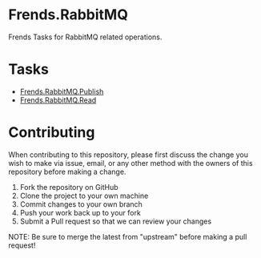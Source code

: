 # Frends.RabbitMQ

Frends Tasks for RabbitMQ related operations.

# Tasks

- [Frends.RabbitMQ.Publish](Frends.RabbitMQ.Publish/README.md)
- [Frends.RabbitMQ.Read](Frends.RabbitMQ.Read/README.md)

# Contributing
When contributing to this repository, please first discuss the change you wish to make via issue, email, or any other method with the owners of this repository before making a change.

1. Fork the repository on GitHub
2. Clone the project to your own machine
3. Commit changes to your own branch
4. Push your work back up to your fork
5. Submit a Pull request so that we can review your changes

NOTE: Be sure to merge the latest from "upstream" before making a pull request!
